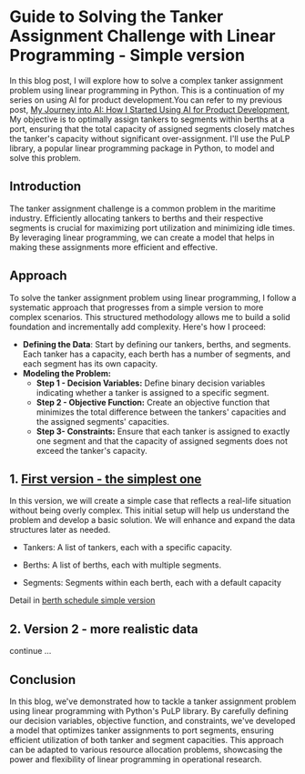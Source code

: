 
# Guide to Solving the Tanker Assignment Challenge with Linear Programming - Simple version

In this blog post, I will explore how to solve a complex tanker assignment problem using linear programming in Python. This is a continuation of my series on using AI for product development.You can refer to my previous post, [My Journey into AI: How I Started Using AI for Product Development](https://www.linkedin.com/pulse/my-journey-ai-how-i-started-using-product-development-phu-hoang-10efc/?trackingId=XXHufOjXQoOYKtQc4hWFTQ%3D%3D),  My objective is to optimally assign tankers to segments within berths at a port, ensuring that the total capacity of assigned segments closely matches the tanker's capacity without significant over-assignment. I'll use the PuLP library, a popular linear programming package in Python, to model and solve this problem.

## Introduction
The tanker assignment challenge is a common problem in the maritime industry. Efficiently allocating tankers to berths and their respective segments is crucial for maximizing port utilization and minimizing idle times. By leveraging linear programming, we can create a model that helps in making these assignments more efficient and effective.

## Approach
To solve the tanker assignment problem using linear programming, I follow a systematic approach that progresses from a simple version to more complex scenarios. This structured methodology allows me to build a solid foundation and incrementally add complexity. Here's how I proceed:
- **Defining the Data**: Start by defining our tankers, berths, and segments. Each tanker has a capacity, each berth has a number of segments, and each segment has its own capacity.
- **Modeling the Problem:**
  - **Step 1 - Decision Variables:** Define binary decision variables indicating whether a tanker is assigned to a specific segment.
  - **Step 2 - Objective Function:** Create an objective function that minimizes the total difference between the tankers' capacities and the assigned segments' capacities.
  - **Step 3- Constraints:** Ensure that each tanker is assigned to exactly one segment and that the capacity of assigned segments does not exceed the tanker's capacity.


## 1. [First version - the simplest one](simple-version/berth-schedule-simple-version.ipnyb)
In this version, we will create a simple case that reflects a real-life situation without being overly complex. This initial setup will help us understand the problem and develop a basic solution. We will enhance and expand the data structures later as needed.

- Tankers: A list of tankers, each with a specific capacity.

- Berths: A list of berths, each with multiple segments.

- Segments: Segments within each berth, each with a default capacity

Detail in [ berth schedule simple version](simple-version/simple-version/berth-schedule-simple-version.ipnyb)

## 2. Version 2  - more realistic data
continue ...
## Conclusion

In this blog, we've demonstrated how to tackle a tanker assignment problem using linear programming with Python's PuLP library. By carefully defining our decision variables, objective function, and constraints, we've developed a model that optimizes tanker assignments to port segments, ensuring efficient utilization of both tanker and segment capacities. This approach can be adapted to various resource allocation problems, showcasing the power and flexibility of linear programming in operational research.
```
